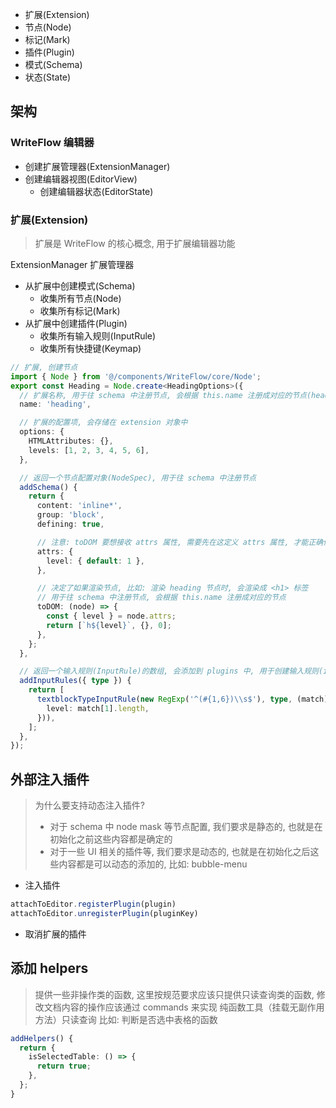 


- 扩展(Extension)
- 节点(Node)
- 标记(Mark)
- 插件(Plugin)
- 模式(Schema)
- 状态(State)


## 架构

### WriteFlow 编辑器

- 创建扩展管理器(ExtensionManager)
- 创建编辑器视图(EditorView)
  - 创建编辑器状态(EditorState)

### 扩展(Extension)

> 扩展是 WriteFlow 的核心概念, 用于扩展编辑器功能

ExtensionManager 扩展管理器
- 从扩展中创建模式(Schema)
  - 收集所有节点(Node)
  - 收集所有标记(Mark)
- 从扩展中创建插件(Plugin)
  - 收集所有输入规则(InputRule)
  - 收集所有快捷键(Keymap)


```ts
// 扩展, 创建节点
import { Node } from '@/components/WriteFlow/core/Node';
export const Heading = Node.create<HeadingOptions>({
  // 扩展名称, 用于往 schema 中注册节点, 会根据 this.name 注册成对应的节点(heading)
  name: 'heading', 

  // 扩展的配置项, 会存储在 extension 对象中
  options: {
    HTMLAttributes: {},
    levels: [1, 2, 3, 4, 5, 6],
  },

  // 返回一个节点配置对象(NodeSpec), 用于往 schema 中注册节点
  addSchema() {
    return {
      content: 'inline*',
      group: 'block',
      defining: true,

      // 注意: toDOM 要想接收 attrs 属性, 需要先在这定义 attrs 属性, 才能正确传递获取到该属性值
      attrs: {
        level: { default: 1 },
      },

      // 决定了如果渲染节点, 比如: 渲染 heading 节点时, 会渲染成 <h1> 标签
      // 用于往 schema 中注册节点, 会根据 this.name 注册成对应的节点
      toDOM: (node) => {
        const { level } = node.attrs;
        return [`h${level}`, {}, 0];
      },
    };
  },

  // 返回一个输入规则(InputRule)的数组, 会添加到 plugins 中, 用于创建输入规则(inputRules)
  addInputRules({ type }) {
    return [
      textblockTypeInputRule(new RegExp('^(#{1,6})\\s$'), type, (match) => ({
        level: match[1].length,
      })),
    ];
  },
});

```

## 外部注入插件

> 为什么要支持动态注入插件? 
> - 对于 schema 中 node mask 等节点配置, 我们要求是静态的, 也就是在初始化之前这些内容都是确定的
> - 对于一些 UI 相关的插件等, 我们要求是动态的, 也就是在初始化之后这些内容都是可以动态的添加的, 比如: bubble-menu


- 注入插件

```js
attachToEditor.registerPlugin(plugin)
attachToEditor.unregisterPlugin(pluginKey)
```

- 取消扩展的插件

## 添加 helpers

> 提供一些非操作类的函数, 这里按规范要求应该只提供只读查询类的函数, 修改文档内容的操作应该通过 commands 来实现
> 纯函数工具（挂载无副作用方法）只读查询
> 比如: 判断是否选中表格的函数

```ts
addHelpers() {
  return {
    isSelectedTable: () => {
      return true;
    },
  };
}
```
